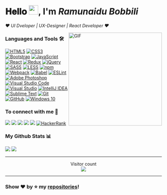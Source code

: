 # 𝐇𝐞𝐥𝐥𝐨 <img width="30px" src="https://media.tenor.com/images/3b388fe03da271d2674faf85eb7c3fcd/tenor.gif" />, I'm *Ramunaidu Bobbili*

*❤️ UI Dveloper | UX-Designer | React Developer ❤️*


<img align="right" alt="GIF" height="300px" src="https://cdn.dribbble.com/users/1162077/screenshots/3848914/programmer.gif" />

### Languages and Tools 🛠 

[<img alt="HTML5" src="https://img.shields.io/badge/html5-%23E34F26.svg?&style=for-the-badge&logo=html5&logoColor=white"/>]()
[<img alt="CSS3" src="https://img.shields.io/badge/css3-%231572B6.svg?&style=for-the-badge&logo=css3&logoColor=white"/>]()
[<img alt="Bootstrap" src="https://img.shields.io/badge/bootstrap-%23563D7C.svg?&style=for-the-badge&logo=bootstrap&logoColor=white"/>]()
[<img alt="JavaScript" src="https://img.shields.io/badge/javascript-%23323330.svg?&style=for-the-badge&logo=javascript&logoColor=%23F7DF1E"/>]()
[<img alt="React" src="https://img.shields.io/badge/react-%2320232a.svg?&style=for-the-badge&logo=react&logoColor=%2361DAFB"/>]()
[<img alt="Redux" src="https://img.shields.io/badge/redux-%23593d88.svg?&style=for-the-badge&logo=redux&logoColor=white"/>]()
[<img alt="jQuery" src="https://img.shields.io/badge/jquery-%230769AD.svg?&style=for-the-badge&logo=jquery&logoColor=white"/>]()
[<img alt="SASS" src="https://img.shields.io/badge/SASS-hotpink.svg?&style=for-the-badge&logo=SASS&logoColor=white"/>]()
[<img alt="LESS" src="https://img.shields.io/badge/less-254c7d.svg?&style=for-the-badge&logo=LESS&logoColor=white"/>]()
[<img alt="npm" src="https://img.shields.io/badge/npm-CB3837.svg?&style=for-the-badge&logo=npm&logoColor=white"/>]()
[<img alt="Webpack" src="https://img.shields.io/badge/webpack-%238DD6F9.svg?&style=for-the-badge&logo=webpack&logoColor=black" />]()
[<img alt="Babel" src="https://img.shields.io/badge/Babel-F9DC3e?style=for-the-badge&logo=babel&logoColor=black" />]()
[<img alt="ESLint" src="https://img.shields.io/badge/ESLint-4B3263?style=for-the-badge&logo=eslint&logoColor=white" />]()
[<img alt="Adobe Photoshop" src="https://img.shields.io/badge/adobe_photoshop-%2331A8FF.svg?&style=for-the-badge&logo=adobephotoshop&logoColor=white"/>]()
[<img alt="Visual Studio Code" src="https://img.shields.io/badge/VS_Code-0078d7.svg?&style=for-the-badge&logo=visual-studio-code&logoColor=white"/>]()
[<img alt="Visual Studio" src="https://img.shields.io/badge/visual_studio-5C2D91.svg?&style=for-the-badge&logo=visual-studio&logoColor=white"/>]()
[<img alt="IntelliJ IDEA" src="https://img.shields.io/badge/IntelliJ_IDEA-000000.svg?&style=for-the-badge&logo=intellij-idea&logoColor=white"/>]()
[<img alt="Sublime Text" src="https://img.shields.io/badge/sublime_text-%23575757.svg?&style=for-the-badge&logo=sublime-text&logoColor=important"/>]()
[<img alt="Git" src="https://img.shields.io/badge/git-%23F05033.svg?&style=for-the-badge&logo=git&logoColor=white"/>]()
[<img alt="GitHub" src="https://img.shields.io/badge/github-%23121011.svg?&style=for-the-badge&logo=github&logoColor=white"/>]()
[<img alt="Windows 10" src="https://img.shields.io/badge/Windows-0078D6?style=for-the-badge&logo=windows&logoColor=white" />]()

### To connect with me 🤝

[<img src ="https://img.shields.io/badge/portfolio-%23.svg?&style=for-the-badge&logo=&logoColor=white%22">](https://ramunaidubobbili.github.io/)
[<img src="https://img.shields.io/badge/twitter-%231DA1F2.svg?&style=for-the-badge&logo=twitter&logoColor=white" />](https://twitter.com/imRamnaidu) 
[<img src="https://img.shields.io/badge/linkedin-%230077B5.svg?&style=for-the-badge&logo=linkedin&logoColor=white" />](https://www.linkedin.com/in/ramnaidu-bobbili-60314764/)
[<img src = "https://img.shields.io/badge/instagram-%23E4405F.svg?&style=for-the-badge&logo=instagram&logoColor=white">](https://www.instagram.com/ramnaidu_bobbili/)
[<img src="https://img.shields.io/badge/facebook-%231877F2.svg?&style=for-the-badge&logo=facebook&logoColor=white" />](https://www.facebook.com/ramnaidubobbili)
[<img alt="HackerRank" src="https://img.shields.io/badge/-Hackerrank-2EC866?style=for-the-badge&logo=HackerRank&logoColor=white"/>](https://www.hackerrank.com/ramnaidu_bobbili)


### My Github Stats 📊

<p align = "left">
  <img src = "https://github-readme-stats.vercel.app/api?username=ramunaidubobbili&show_icons=true&count_private=true&theme=vue&hide=issues&line_height=32">
  <img src = "https://github-readme-streak-stats.herokuapp.com/?user=ramunaidubobbili&">
</p>

------

<p align="center"> 
  Visitor count<br>
  <img src="https://profile-counter.glitch.me/ramunaidubobbili/count.svg" />
</p>

------

### Show ❤️ by ⭐️ my [repositories](https://github.com/ramunaidubobbili?tab=repositories)!


<!---
ramunaidubobbili/ramunaidubobbili is a ✨ special ✨ repository because its `README.md` (this file) appears on your GitHub profile.
You can click the Preview link to take a look at your changes.
--->
